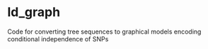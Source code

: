# ld_graph
Code for converting tree sequences to graphical models encoding conditional independence of SNPs
